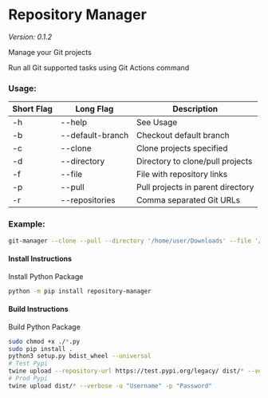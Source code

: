 # Repository Manager
*Version: 0.1.2*

Manage your Git projects

Run all Git supported tasks using Git Actions command

### Usage:
| Short Flag | Long Flag        | Description                       |
|------------|------------------|-----------------------------------|
| -h         | --help           | See Usage                         |
| -b         | --default-branch | Checkout default branch           |
| -c         | --clone          | Clone projects specified          |
| -d         | --directory      | Directory to clone/pull projects  |
| -f         | --file           | File with repository links        |
| -p         | --pull           | Pull projects in parent directory |
| -r         | --repositories   | Comma separated Git URLs          |

### Example:
```bash
git-manager --clone --pull --directory '/home/user/Downloads' --file '/home/user/Downloads/repositories.txt' --repositories 'https://github.com/Knucklessg1/media-downloader,https://github.com/Knucklessg1/genius-bot'
```

#### Install Instructions
Install Python Package

```bash
python -m pip install repository-manager
```

#### Build Instructions
Build Python Package

```bash
sudo chmod +x ./*.py
sudo pip install .
python3 setup.py bdist_wheel --universal
# Test Pypi
twine upload --repository-url https://test.pypi.org/legacy/ dist/* --verbose -u "Username" -p "Password"
# Prod Pypi
twine upload dist/* --verbose -u "Username" -p "Password"
```
